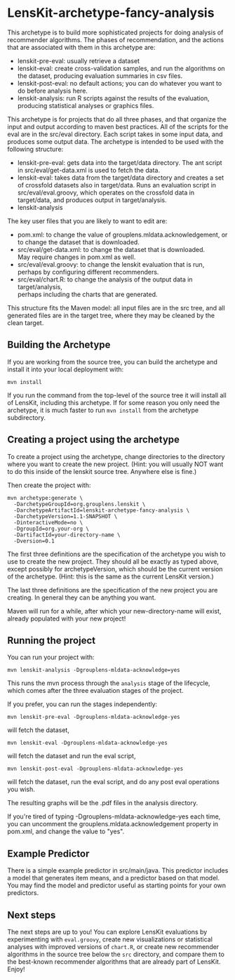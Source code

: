 # LensKit-archetype-fancy-analysis

This archetype is to build more sophisticated projects for doing
analysis of recommender algorithms.  The phases of recommendation, and
the actions that are associated with them in this archetype are:

* lenskit-pre-eval: usually retrieve a dataset
* lenskit-eval: create cross-validation samples, and run the algorithms on 
  the dataset, producing evaluation summaries in csv files. 
* lenskit-post-eval: no default actions; you can do whatever you want to
  do before analysis here.
* lenskit-analysis: run R scripts against the results of the evaluation, 
  producing statistical analyses or graphics files.

This archetype is for projects that do all three phases, and that
organize the input and output according to maven best practices.  All
of the scripts for the eval are in the src/eval directory.  Each
script takes in some input data, and produces some output data.  The
archetype is intended to be used with the following structure:

* lenskit-pre-eval: gets data into the target/data directory.  The 
  ant script in src/eval/get-data.xml is used to fetch the data.
* lenskit-eval: takes data from the target/data directory and creates
  a set of crossfold datasets also in target/data.  Runs an evaluation
  script in src/eval/eval.groovy, which operates on the crossfold data
  in target/data, and produces output in target/analysis.
* lenskit-analysis

The key user files that you are likely to want to edit are:
* pom.xml: to change the value of grouplens.mldata.acknowledgement, 
  or to change the dataset that is downloaded.
* src/eval/get-data.xml: to change the dataset that is downloaded.  
  May require changes in pom.xml as well.
* src/eval/eval.groovy: to change the lenskit evaluation that is run, 
  perhaps by configuring different recommenders.
* src/eval/chart.R: to change the analysis of the output data in target/analysis,  
  perhaps including the charts that are generated.

This structure fits the Maven model: all input files are in the src
tree, and all generated files are in the target tree, where they may
be cleaned by the clean target.

## Building the Archetype

If you are working from the source tree, you can build the archetype
and install it into your local deployment with:

    mvn install

If you run the command from the top-level of the source tree it will
install all of LensKit, including this archetype.  If for some reason
you only need the archetype, it is much faster to run `mvn install`
from the archetype subdirectory.


## Creating a project using the archetype

To create a project using the archetype, change directories to the
directory where you want to create the new project.  (Hint: you will
usually NOT want to do this inside of the lenskit source tree.
Anywhere else is fine.)

Then create the project with:

    mvn archetype:generate \
      -DarchetypeGroupId=org.grouplens.lenskit \
      -DarchetypeArtifactId=lenskit-archetype-fancy-analysis \
      -DarchetypeVersion=1.1-SNAPSHOT \
      -DinteractiveMode=no \
      -DgroupId=org.your-org \
      -DartifactId=your-directory-name \
      -Dversion=0.1

The first three definitions are the specification of the archetype you
wish to use to create the new project.  They should all be exactly as
typed above, except possibly for archetypeVersion, which should be the
current version of the archetype.  (Hint: this is the same as the
current LensKit version.)

The last three definitions are the specification of the new project
you are creating.  In general they can be anything you want.

Maven will run for a while, after which your new-directory-name will
exist, already populated with your new project!

## Running the project

You can run your project with:

    mvn lenskit-analysis -Dgrouplens-mldata-acknowledge=yes

This runs the mvn process through the `analysis` stage of the
lifecycle, which comes after the three evaluation stages of the
project.

If you prefer, you can run the stages independently:

    mvn lenskit-pre-eval -Dgrouplens-mldata-acknowledge-yes

will fetch the dataset,

    mvn lenskit-eval -Dgrouplens-mldata-acknowledge-yes

will fetch the dataset and run the eval script,

    mvn lenskit-post-eval -Dgrouplens-mldata-acknowledge-yes

will fetch the dataset, run the eval script, and do any post eval
operations you wish.

The resulting graphs will be the .pdf files in the analysis directory.

If you're tired of typing -Dgrouplens-mldata-acknowledge-yes each
time, you can uncomment the grouplens.mldata.acknowledgement property
in pom.xml, and change the value to "yes".  

## Example Predictor

There is a simple example predictor in src/main/java.  This predictor includes a model that generates
item means, and a predictor based on that model.  You may find the model and predictor useful as 
starting points for your own predictors.

## Next steps

The next steps are up to you!  You can explore LensKit evaluations by
experimenting with `eval.groovy`, create new visualizations or
statistical analyses with improved versions of `chart.R`, or create
new recommender algorithms in the source tree below the `src`
directory, and compare them to the best-known recommender algorithms
that are already part of LensKit.  Enjoy!
